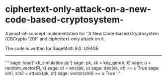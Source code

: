 # ciphertext-only-attack-on-a-new-code-based-cryptosystem-
A proof-of-concept implementation for ''A New Code-based Cryptosystem (CBCrypto '20)" and ciphertext-only attack on  it.

The code is written for SageMath 9.0.
USAGE:
- - -
'''
sage: load('ikk_simulation.py')
sage: pk, sk = key_gen(n, k)
sage: u = random_vector(R, k)
sage: ct = enc(pk, u)
sage: dec(sk, ct) == u
True
sage: sln1, sln2 = attack(pk, ct)
sage: vector(sln1) == u
True
'''
